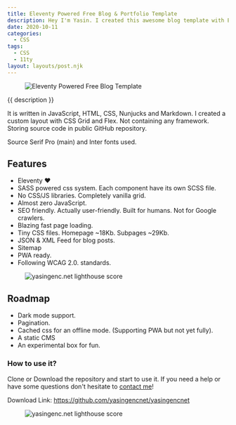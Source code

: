 ```yaml
---
title: Eleventy Powered Free Blog & Portfolio Template
description: Hey I'm Yasin. I created this awesome blog template with Eleventy. Feel free to use it. No rights reserved.
date: 2020-10-11
categories:
  - CSS
tags:
  - CSS
  - 11ty
layout: layouts/post.njk
---
```


<figure>
<img src="{{ metadata.assets.img }}yasingencnet-web-ss.jpg" alt="Eleventy Powered Free Blog Template" loading="lazy">
</figure>

{{ description }}

It is written in JavaScript, HTML, CSS, Nunjucks and Markdown. I created a custom layout with CSS Grid and Flex. Not containing any framework. Storing source code in public GitHub repository.

Source Serif Pro (main) and Inter fonts used.


## Features

* Eleventy ♥
* SASS powered css system. Each component have its own SCSS file.
* No CSS/JS libraries. Completely vanilla grid.
* Almost zero JavaScript.
* SEO friendly. Actually user-friendly. Built for humans. Not for Google crawlers.
* Blazing fast page loading.
* Tiny CSS files. Homepage ~18Kb. Subpages ~29Kb.
* JSON & XML Feed for blog posts.
* Sitemap
* PWA ready.
* Following WCAG 2.0. standards.

<figure>
<img src="{{ metadata.assets.img }}yasingencnet-lighthouse-score.jpg" alt="yasingenc.net lighthouse score" loading="lazy">
</figure>

## Roadmap

* Dark mode support.
* Pagination.
* Cached css for an offline mode. (Supporting PWA but not yet fully).
* A static CMS
* An experimental box for fun.

### How to use it?

Clone or Download the repository and start to use it. If you need a help or have some questions don't hesitate to [contact me](/contact "Contact Me!")!

Download Link: https://github.com/yasingencnet/yasingencnet

<figure>
<img src="{{ metadata.assets.img }}yasingencnet-mobile-ss.png" alt="yasingenc.net lighthouse score" loading="lazy">
</figure>
